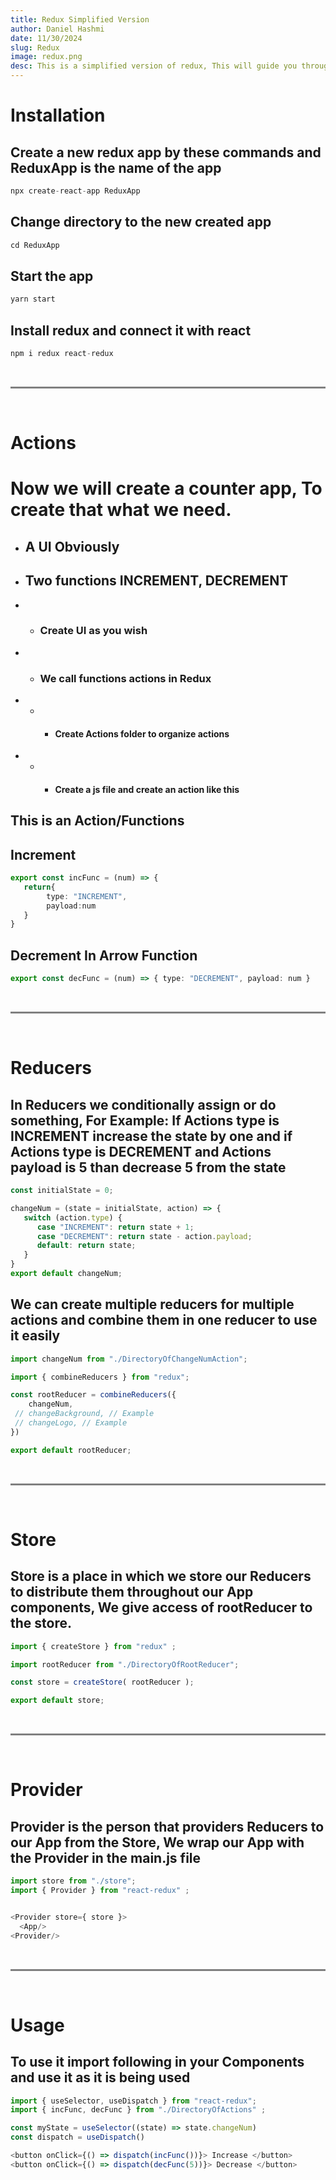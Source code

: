 ```yaml
---
title: Redux Simplified Version
author: Daniel Hashmi
date: 11/30/2024
slug: Redux
image: redux.png
desc: This is a simplified version of redux, This will guide you through all steps to use redux in your project, By just following the steps step by step you will understand how it works and how you can integrate it in your project.
---
```


# **Installation**

## Create a new redux app by these commands and ReduxApp is the name of the app
```ts
npx create-react-app ReduxApp
```
## Change directory to the new created app
```ts
cd ReduxApp
```
## Start the app
```ts
yarn start
```

## Install redux and connect it with react
```ts
npm i redux react-redux
```

<br>
<hr style="border:1px solid gray; background-color:gray">
<br>

# **Actions**

# Now we will create a counter app, To create that what we need.
- ## A UI Obviously
- ## Two functions INCREMENT, DECREMENT


- - ### Create UI as you wish
- - ### We call functions actions in Redux
- - - #### Create Actions folder to organize actions
- - - #### Create a js file and create an action like this

## This is an Action/Functions
## Increment
```ts
export const incFunc = (num) => {
   return{
        type: "INCREMENT",
        payload:num
   }
}
```
## Decrement In Arrow Function
```ts
export const decFunc = (num) => { type: "DECREMENT", payload: num }
```
<br>
<hr style="border:1px solid gray; background-color:gray">
<br>

# **Reducers**
## In Reducers we conditionally assign or do something, For Example: If Actions type is INCREMENT increase the state by one and if Actions type is DECREMENT and Actions payload is 5 than decrease 5 from the state

```ts
const initialState = 0;

changeNum = (state = initialState, action) => {
   switch (action.type) {
      case "INCREMENT": return state + 1;
      case "DECREMENT": return state - action.payload;
      default: return state;
   }
}
export default changeNum;
```
## We can create multiple reducers for multiple actions and combine them in one reducer to use it easily

```ts
import changeNum from "./DirectoryOfChangeNumAction";

import { combineReducers } from "redux";

const rootReducer = combineReducers({
    changeNum,
 // changeBackground, // Example
 // changeLogo, // Example
})

export default rootReducer;
```

<br>
<hr style="border:1px solid gray; background-color:gray">
<br>

# **Store**
## Store is a place in which we store our Reducers to distribute them throughout our App components, We give access of rootReducer to the store.

```ts
import { createStore } from "redux" ;

import rootReducer from "./DirectoryOfRootReducer";

const store = createStore( rootReducer );

export default store;
```
<br>
<hr style="border:1px solid gray; background-color:gray">
<br>

# **Provider**
## Provider is the person that providers Reducers to our App from the Store, We wrap our App with the Provider in the main.js file


```ts
import store from "./store";
import { Provider } from "react-redux" ;


<Provider store={ store }>
  <App/>
<Provider/>
```

<br>
<hr style="border:1px solid gray; background-color:gray">
<br>

# **Usage**

## To use it import following in your Components and use it as it is being used

```ts
import { useSelector, useDispatch } from "react-redux";
import { incFunc, decFunc } from "./DirectoryOfActions" ;

const myState = useSelector((state) => state.changeNum)
const dispatch = useDispatch()

<button onClick={() => dispatch(incFunc())}> Increase </button>
<button onClick={() => dispatch(decFunc(5))}> Decrease </button>
```